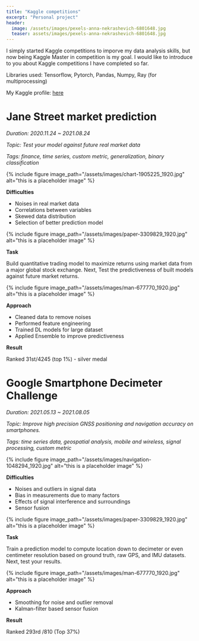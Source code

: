 ```yaml
---
title: "Kaggle competitions"
excerpt: "Personal project"
header:
  image: /assets/images/pexels-anna-nekrashevich-6801648.jpg
  teaser: assets/images/pexels-anna-nekrashevich-6801648.jpg
---
```


I simply started Kaggle competitions to imporve my data analysis skills, but now being Kaggle Master in competition is my goal. I would like to introduce to you about Kaggle competitions I have completed so far.

Libraries used: Tensorflow, Pytorch, Pandas, Numpy, Ray (for multiprocessing)

My Kaggle profile: [here](https://www.kaggle.com/hhkang94/account)

# **Jane Street market prediction**

*Duration: 2020.11.24 ~ 2021.08.24*

*Topic: Test your model against future real market data*

*Tags: finance, time series,  custom metric, generalization, binary classification*

{% include figure image_path="/assets/images/chart-1905225_1920.jpg" alt="this is a placeholder image" %}

**Difficulties**

- Noises in real market data
- Correlations between variables
- Skewed data distribution
- Selection of better prediction model

{% include figure image_path="/assets/images/paper-3309829_1920.jpg" alt="this is a placeholder image" %}

**Task**

Build quantitative trading model to maximize returns using market data from a major global stock exchange. Next, Test the predictiveness of built models  against future market returns.

{% include figure image_path="/assets/images/man-677770_1920.jpg" alt="this is a placeholder image" %}

**Approach**

- Cleaned data to remove noises
- Performed feature engineering
- Trained DL models for large dataset
- Applied Ensemble to improve predictiveness

**Result**

Ranked 31st/4245 (top 1%) - silver medal

# Google Smartphone Decimeter Challenge

*Duration: 2021.05.13 ~ 2021.08.05*

*Topic: Improve high precision GNSS positioning and navigation accuracy on smartphones.*

*Tags: time series data, geospatial analysis, mobile and wireless, signal processing, custom metric*

{% include figure image_path="/assets/images/navigation-1048294_1920.jpg" alt="this is a placeholder image" %}

**Difficulties**

- Noises and outliers in signal data
- Bias in measurements due to many factors
- Effects of signal interference and surroundings
- Sensor fusion

{% include figure image_path="/assets/images/paper-3309829_1920.jpg" alt="this is a placeholder image" %}

**Task**

Train a prediction model to compute location down to decimeter or even centimeter resolution based on ground truth, raw GPS, and IMU datasets. Next, test your results.

{% include figure image_path="/assets/images/man-677770_1920.jpg" alt="this is a placeholder image" %}

**Approach**

- Smoothing for noise and outlier removal
- Kalman-filter based sensor fusion

**Result**

Ranked 293rd /810 (Top 37%)